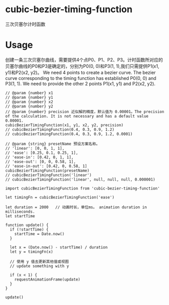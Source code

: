 # cubic-bezier-timing-function
三次贝塞尔计时函数

# Usage
创建一条三次贝塞尔曲线，需要提供4个点P0、P1、P2、P3。计时函数所对应的贝塞尔曲线的P0和P3是确定的，分别为P0(0, 0)和P3(1, 1),我们只需提供P1(x1, y1)和P2(x2, y2)。
We need 4 points to create a bezier curve. The bezier curve corresponding to the timing function has established P0(0, 0) and P3(1, 1). We need to provide the other 2 points P1(x1, y1) and P2(x2, y2).

```
// @param {number} x1
// @param {number} y1
// @param {number} x2
// @param {number} y2
// @param {number} precision 近似解的精度，默认值为 0.00001。The precision of the calculation. It is not necessary and has a default value 0.00001.
cubicBezierTimingFunction(x1, y1, x2, y2, precision)
// cubicBezierTimingFunction(0.4, 0.3, 0.9, 1.2)
// cubicBezierTimingFunction(0.4, 0.3, 0.9, 1.2, 0.0001)

// @param {string} presetName 预设方案名称。
// 'linear': [0, 0, 1, 1],
// 'ease': [0.25, 0.1, 0.25, 1],
// 'ease-in': [0.42, 0, 1, 1],
// 'ease-out': [0, 0, 0.58, 1],
// 'ease-in-out': [0.42, 0, 0.58, 1]
cubicBezierTimingFunction(presetName)
// cubicBezierTimingFunction('linear')
// cubicBezierTimingFunction('linear', null, null, null, 0.000001)

```

```
import cubicBezierTimingFunction from 'cubic-bezier-timing-function'

let timingFn = cubicBezierTimingFunction('ease')

let duration = 2000   // 动画时长，单位ms。 animation duration in milliseconds.
let startTime

function update() {
  if (!startTime) {
    startTime = Date.now()
  }

  let x = (Date.now() - startTime) / duration
  let y = timingFn(x)

  // 使用 y 值去更新其他值或视图
  // update something with y

  if (x < 1) {
    requestAnimationFrame(update)
  }
}

update()
```